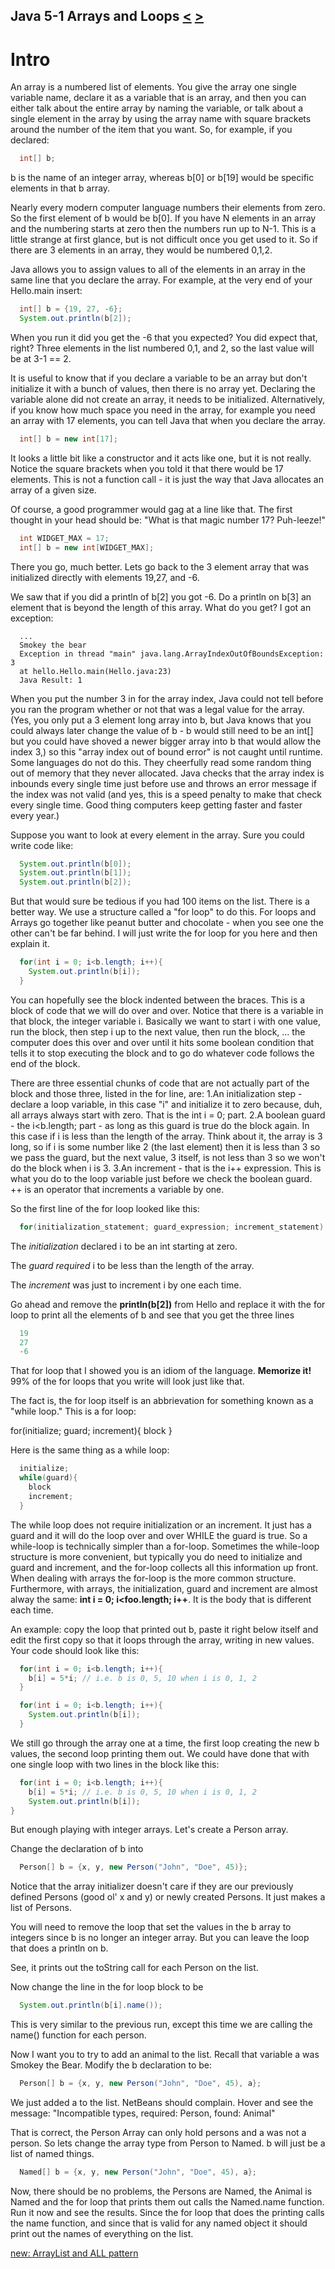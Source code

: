 ## Java 5-1 Arrays and Loops [&LT;](Java0404.md) [&GT;](Java0502.md)
# Intro

An array is a numbered list of elements. You give the array one single variable name, declare it as a variable that is an array, and then you can either talk about the entire array by naming the variable, or talk about a single element in the array by using the array name with square brackets around the number of the item that you want. So, for example, if you declared:

```java
  int[] b;
```

b is the name of an integer array, whereas b[0] or b[19] would be specific elements in that b array.

Nearly every modern computer language numbers their elements from zero. So the first element of b would be b[0]. If you have N elements in an array and the numbering starts at zero then the numbers run up to N-1. This is a little strange at first glance, but is not difficult once you get used to it. So if there are 3 elements in an array, they would be numbered 0,1,2.

Java allows you to assign values to all of the elements in an array in the same line that you declare the array. For example, at the very end of your Hello.main insert:

```java
  int[] b = {19, 27, -6};
  System.out.println(b[2]);
```

When you run it did you get the -6 that you expected? You did expect that, right? Three elements in the list numbered 0,1, and 2, so the last value will be at 3-1 == 2.

It is useful to know that if you declare a variable to be an array but don't initialize it with a bunch of values, then there is no array yet. Declaring the variable alone did not create an array, it needs to be initialized. Alternatively, if you know how much space you need in the array, for example you need an array with 17 elements, you can tell Java that when you declare the array.

```java
  int[] b = new int[17];
```

It looks a little bit like a constructor and it acts like one, but it is not really. Notice the square brackets when you told it that there would be 17 elements. This is not a function call - it is just the way that Java allocates an array of a given size.

Of course, a good programmer would gag at a line like that. The first thought in your head should be: "What is that magic number 17? Puh-leeze!"

```java
  int WIDGET_MAX = 17;
  int[] b = new int[WIDGET_MAX];
```

There you go, much better. Lets go back to the 3 element array that was initialized directly with elements 19,27, and -6.

We saw that if you did a println of b[2] you got -6. Do a println on b[3] an element that is beyond the length of this array. What do you get? I got an exception:

```text
  ...
  Smokey the bear
  Exception in thread "main" java.lang.ArrayIndexOutOfBoundsException: 3
  at hello.Hello.main(Hello.java:23)
  Java Result: 1
```

When you put the number 3 in for the array index, Java could not tell before you ran the program whether or not that was a legal value for the array. (Yes, you only put a 3 element long array into b, but Java knows that you could always later change the value of b - b would still need to be an int[] but you could have shoved a newer bigger array into b that would allow the index 3,) so this "array index out of bound error" is not caught until runtime. Some languages do not do this. They cheerfully read some random thing out of memory that they never allocated. Java checks that the array index is inbounds every single time just before use and throws an error message if the index was not valid (and yes, this is a speed penalty to make that check every single time. Good thing computers keep getting faster and faster every year.)

Suppose you want to look at every element in the array. Sure you could write code like:

```java
  System.out.println(b[0]);
  System.out.println(b[1]);
  System.out.println(b[2]);
```

But that would sure be tedious if you had 100 items on the list. There is a better way. We use a structure called a "for loop" to do this. For loops and Arrays go together like peanut butter and chocolate - when you see one the other can't be far behind. I will just write the for loop for you here and then explain it.

```java
  for(int i = 0; i<b.length; i++){
    System.out.println(b[i]);
  }
```

You can hopefully see the block indented between the braces. This is a block of code that we will do over and over. Notice that there is a variable in that block, the integer variable i. Basically we want to start i with one value, run the block, then step i up to the next value, then run the block, ... the computer does this over and over until it hits some boolean condition that tells it to stop executing the block and to go do whatever code follows the end of the block.

There are three essential chunks of code that are not actually part of the block and those three, listed in the for line, are:
1.An initialization step - declare a loop variable, in this case "i" and initialize it to zero because, duh, all arrays always start with zero. That is the int i = 0; part.
2.A boolean guard - the i<b.length; part - as long as this guard is true do the block again. In this case if i is less than the length of the array. Think about it, the array is 3 long, so if i is some number like 2 (the last element) then it is less than 3 so we pass the guard, but the next value, 3 itself, is not less than 3 so we won't do the block when i is 3.
3.An increment - that is the i++ expression. This is what you do to the loop variable just before we check the boolean guard. ++ is an operator that increments a variable by one.

So the first line of the for loop looked like this:

```java
  for(initialization_statement; guard_expression; increment_statement)
```

The <i>initialization</i> declared i to be an int starting at zero.

The <i>guard required</i> i to be less than the length of the array.

The <i>increment</i> was just to increment i by one each time.

Go ahead and remove the <b>println(b[2])</b> from Hello and replace it with the for loop to print all the elements of b and see that you get the three lines

```java
  19
  27
  -6
```

That for loop that I showed you is an idiom of the language. <b>Memorize it!</b> 99% of the for loops that you write will look just like that. 

The fact is, the for loop itself is an abbrievation for something known as a "while loop." This is a for loop:

  for(initialize; guard; increment){
    block
  }

Here is the same thing as a while loop:

```java
  initialize;
  while(guard){
    block
    increment;
  }
```

The while loop does not require initialization or an increment. It just has a guard and it will do the loop over and over WHILE the guard is true. So a while-loop is technically simpler than a for-loop. Sometimes the while-loop structure is more convenient, but typically you do need to initialize and guard and increment, and the for-loop collects all this information up front. When dealing with arrays the for-loop is the more common structure. Furthermore, with arrays, the initialization, guard and increment are almost alway the same: <b>int i = 0; i&lt;foo.length; i++</b>. It is the body that is different each time.

An example: copy the loop that printed out b, paste it right below itself and edit the first copy so that it loops through the array, writing in new values. Your code should look like this:

```java
  for(int i = 0; i<b.length; i++){
    b[i] = 5*i; // i.e. b is 0, 5, 10 when i is 0, 1, 2
  }

  for(int i = 0; i<b.length; i++){
    System.out.println(b[i]);
  }
```

We still go through the array one at a time, the first loop creating the new b values, the second loop printing them out. We could have done that with one single loop with two lines in the block like this:

```java
  for(int i = 0; i<b.length; i++){
    b[i] = 5*i; // i.e. b is 0, 5, 10 when i is 0, 1, 2
    System.out.println(b[i]);
}
```

But enough playing with integer arrays. Let's create a Person array.

Change the declaration of b into

```java
  Person[] b = {x, y, new Person("John", "Doe", 45)};
```

Notice that the array initializer doesn't care if they are our previously defined Persons (good ol' x and y) or newly created Persons. It just makes a list of Persons.

You will need to remove the loop that set the values in the b array to integers since b is no longer an integer array. But you can leave the loop that does a println on b.

See, it prints out the toString call for each Person on the list.

Now change the line in the for loop block to be

```java
  System.out.println(b[i].name());
```

This is very similar to the previous run, except this time we are calling the name() function for each person.

Now I want you to try to add an animal to the list. Recall that variable a was Smokey the Bear. Modify the b declaration to be:

```java
  Person[] b = {x, y, new Person("John", "Doe", 45), a};
```

We just added a to the list. NetBeans should complain. Hover and see the message: "Incompatible types, required: Person, found: Animal"

That is correct, the Person Array can only hold persons and a was not a person. So lets change the array type from Person to Named. b will just be a list of named things.

```java
  Named[] b = {x, y, new Person("John", "Doe", 45), a};
```

Now, there should be no problems, the Persons are Named, the Animal is Named and the for loop that prints them out calls the Named.name function. Run it now and see the results. Since the for loop that does the printing calls the name function, and since that is valid for any named object it should print out the names of everything on the list.

[new: ArrayList and ALL pattern](Java0502.md)